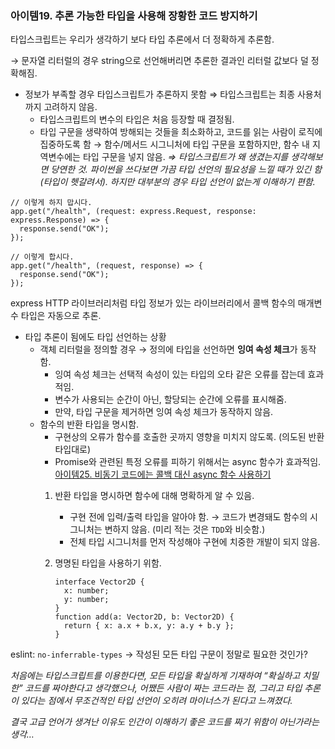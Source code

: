 ### 아이템19. 추론 가능한 타입을 사용해 장황한 코드 방지하기

타입스크립트는 우리가 생각하기 보다 타입 추론에서 더 정확하게 추론함.

→ 문자열 리터럴의 경우 string으로 선언해버리면 추론한 결과인 리터럴 값보다 덜 정확해짐.

- 정보가 부족할 경우 타입스크립트가 추론하지 못함 ⇒ 타입스크립트는 최종 사용처까지 고려하지 않음.
  - 타입스크립트의 변수의 타입은 처음 등장할 때 결정됨.
  - 타입 구문을 생략하여 방해되는 것들을 최소화하고, 코드를 읽는 사람이 로직에 집중하도록 함 → 함수/메서드 시그니처에 타입 구문을 포함하지만, 함수 내 지역변수에는 타입 구문을 넣지 않음.
  _⇒ 타입스크립트가 왜 생겼는지를 생각해보면 당연한 것. 파이썬을 쓰다보면 가끔 타입 선언의 필요성을 느낄 때가 있긴 함(타입이 헷갈려서). 하지만 대부분의 경우 타입 선언이 없는게 이해하기 편함._

```tsx
// 이렇게 하지 맙시다.
app.get("/health", (request: express.Request, response: express.Response) => {
  response.send("OK");
});

// 이렇게 합시다.
app.get("/health", (request, response) => {
  response.send("OK");
});
```

express HTTP 라이브러리처럼 타입 정보가 있는 라이브러리에서 콜백 함수의 매개변수 타입은 자동으로 추론.

- 타입 추론이 됨에도 타입 선언하는 상황
  - 객체 리터럴을 정의할 경우 → 정의에 타입을 선언하면 **잉여 속성 체크**가 동작함.
    - 잉여 속성 체크는 선택적 속성이 있는 타입의 오타 같은 오류를 잡는데 효과적임.
    - 변수가 사용되는 순간이 아닌, 할당되는 순간에 오류를 표시해줌.
    - 만약, 타입 구문을 제거하면 잉여 속성 체크가 동작하지 않음.
  - 함수의 반환 타입을 명시함.
    - 구현상의 오류가 함수를 호출한 곳까지 영향을 미치지 않도록. (의도된 반환 타입대로)
    - Promise와 관련된 특정 오류를 피하기 위해서는 async 함수가 효과적임. [아이템25. 비동기 코드에는 콜백 대신 async 함수 사용하기](https://www.notion.so/25-async-14287aa7ba5e803da3f3dbf77d732ad2?pvs=21)
    1. 반환 타입을 명시하면 함수에 대해 명확하게 알 수 있음.
       - 구현 전에 입력/출력 타입을 알아야 함. → 코드가 변경돼도 함수의 시그니처는 변하지 않음. (미리 적는 것은 `TDD`와 비슷함.)
       - 전체 타입 시그니처를 먼저 작성해야 구현에 치중한 개발이 되지 않음.
    2. 명명된 타입을 사용하기 위함.

       ```tsx
       interface Vector2D {
         x: number;
         y: number;
       }
       function add(a: Vector2D, b: Vector2D) {
         return { x: a.x + b.x, y: a.y + b.y };
       }
       ```

eslint: `no-inferrable-types` → 작성된 모든 타입 구문이 정말로 필요한 것인가?

_처음에는 타입스크립트를 이용한다면, 모든 타입을 확실하게 기재하여 “확실하고 치밀한” 코드를 짜야한다고 생각했으나, 어쨌든 사람이 짜는 코드라는 점, 그리고 타입 추론이 있다는 점에서 무조건적인 타입 선언이 오히려 마이너스가 된다고 느껴졌다._

_결국 고급 언어가 생겨난 이유도 인간이 이해하기 좋은 코드를 짜기 위함이 아닌가라는 생각…_
